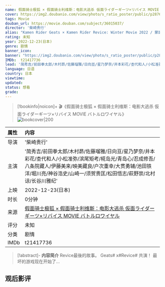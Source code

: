 ```yaml
---
name: 假面骑士极狐 × 假面骑士利维斯：电影大逃杀 仮面ライダーギーツ×リバイス MOVIE バトルロワイヤル
cover: https://img2.doubanio.com/view/photo/s_ratio_poster/public/p2876781423.jpg
tags: Movie
douban_url: https://movie.douban.com/subject/36015037/
director: '柴崎贵行'
alias: "Kamen Rider Geats × Kamen Rider Revice: Winter Movie 2022 / 蒙面超人Geats × 蒙面超人Revice Winter Movie 2022 / 假面骑士极狐 × 假面骑士利维斯 MOVIE Battle Royale"
rating: 未知
year: 2022-12-23(日本)
genre: 剧情
banner_icon: 
banner: "https://img2.doubanio.com/view/photo/s_ratio_poster/public/p2876781423.jpg"
IMDb:  t21417736
lead: '简秀吉/前田拳太郎/木村昴/佐藤瑠雅/日向亘/星乃梦奈/井本彩花/杢代和人/小松准弥/滨尾矩考/椛岛光/青岛心/忍成修吾/八条院藏人/伊藤美来/映美藏良/户次重幸/大贯勇辅/池田铁洋/堀川亮/神谷浩史/山崎一/须贺贵匡/松田悟志/萩野崇/北村谅/长谷川雅纪' 
language: 日语 
country: 日本 
viewtime:
updated: 
status: 想看
grade: 
---
```

> [!bookinfo|noicon]+ 🎬《假面骑士极狐 × 假面骑士利维斯：电影大逃杀 仮面ライダーギーツ×リバイス MOVIE バトルロワイヤル》
> ![bookcover|200](https://img2.doubanio.com/view/photo/s_ratio_poster/public/p2876781423.jpg)
>
| 属性 | 内容                                       |
|:---- |:------------------------------------------ |
| 导演 | '柴崎贵行'                         |
| 主演 | '简秀吉/前田拳太郎/木村昴/佐藤瑠雅/日向亘/星乃梦奈/井本彩花/杢代和人/小松准弥/滨尾矩考/椛岛光/青岛心/忍成修吾/八条院藏人/伊藤美来/映美藏良/户次重幸/大贯勇辅/池田铁洋/堀川亮/神谷浩史/山崎一/须贺贵匡/松田悟志/萩野崇/北村谅/长谷川雅纪'                             |
| 上映 | 2022-12-23(日本)                             |
| 时长 | 0分钟                   |
| 来源 | [假面骑士极狐 × 假面骑士利维斯：电影大逃杀 仮面ライダーギーツ×リバイス MOVIE バトルロワイヤル](https://movie.douban.com/subject/36015037/) |
| 评分 | 未知                           |
| 分类 | 剧情                            |
| IMDb | t21417736                             | 

> [!abstract]- **内容简介**
>  Revice最後的故事。
Geats# x#Revice# 共演！
最坏的游戏现在开始了…
>  
## 观后影评
